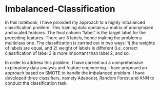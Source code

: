 # Imbalanced-Classification
In this notebook, I have provided my approach to a highly imbalanced classification problem. 
This training data contains a matrix of anonymized and scaled features. The final column “label” is the target label
for the preceding features. There are 3 labels, hence making the problem a multiclass one. The classification is carried out in 
two ways: 1) the weights of labels are equal, and 2) weight of labels is different (i.e. correct classification of label 3 is more important
than label 2, and so.

In order to address this problem, I have carried out a comprehensive exploratody data analysis and feature engineering. I have proposed an
approach based on SMOTE to handle the imbalanced problem. I have developed three classifiers, namely Adaboost, Random Forest and KNN to
conduct the classification task.
